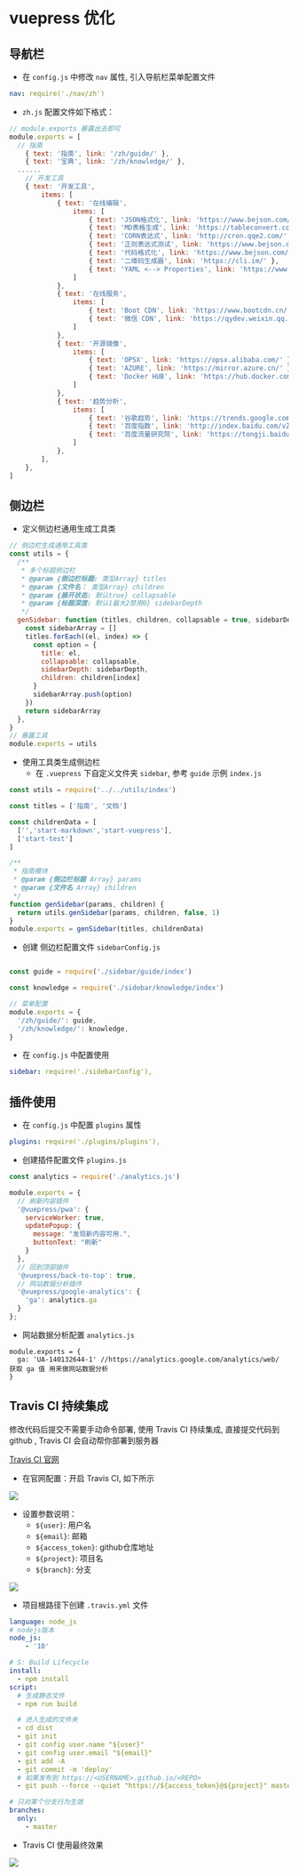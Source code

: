 # vuepress 优化

## 导航栏
- 在 `config.js` 中修改 `nav` 属性, 引入导航栏菜单配置文件
``` yaml
nav: require('./nav/zh')
```
- `zh.js` 配置文件如下格式：
``` js
// module.exports 暴露出去即可
module.exports = [
  // 指南
	{ text: '指南', link: '/zh/guide/' },
	{ text: '宝典', link: '/zh/knowledge/' },
  ......
	// 开发工具
	{ text: '开发工具', 
		items: [
			{ text: '在线编辑', 
				items: [
					{ text: 'JSON格式化', link: 'https://www.bejson.com/jsoneditoronline' },
					{ text: 'MD表格生成', link: 'https://tableconvert.com/' },
					{ text: 'CORN表达式', link: 'http://cron.qqe2.com/' },
					{ text: '正则表达式测试', link: 'https://www.bejson.com/othertools/regex/' },
					{ text: '代码格式化', link: 'https://www.bejson.com/jshtml_format/' },
					{ text: '二维码生成器', link: 'https://cli.im/' },
					{ text: 'YAML <--> Properties', link: 'https://www.toyaml.com/index.html' },
				]
			},
			{ text: '在线服务',
				items: [
					{ text: 'Boot CDN', link: 'https://www.bootcdn.cn/' },
					{ text: '微信 CDN', link: 'https://qydev.weixin.qq.com/cdn/cdnjs.html' },
				]
			},
			{ text: '开源镜像',
				items: [
					{ text: 'OPSX', link: 'https://opsx.alibaba.com/' },
					{ text: 'AZURE', link: 'https://mirror.azure.cn/' },
					{ text: 'Docker HUB', link: 'https://hub.docker.com/' },
				]
			},
			{ text: '趋势分析',
				items: [
					{ text: '谷歌趋势', link: 'https://trends.google.com/trends/?geo=US' },
					{ text: '百度指数', link: 'http://index.baidu.com/v2/index.html#/' },
					{ text: '百度流量研究院', link: 'https://tongji.baidu.com/data/browser' },
				]
			},
		],
	},
]
```

## 侧边栏
- 定义侧边栏通用生成工具类
```js
// 侧边栏生成通用工具类
const utils = {
  /**
   * 多个标题侧边栏
   * @param {侧边栏标题: 类型Array} titles 
   * @param {文件名： 类型Array} children 
   * @param {展开状态: 默认true} collapsable 
   * @param {标题深度: 默认1最大2禁用0} sidebarDepth 
   */
  genSidebar: function (titles, children, collapsable = true, sidebarDepth = 1) {
    const sidebarArray = []
    titles.forEach((el, index) => {
      const option = {
        title: el,
        collapsable: collapsable,
        sidebarDepth: sidebarDepth,
        children: children[index]
      }
      sidebarArray.push(option)
    })
    return sidebarArray
  },
}
// 暴露工具
module.exports = utils
```
- 使用工具类生成侧边栏
  - 在 `.vuepress` 下自定义文件夹 `sidebar`, 参考 `guide` 示例 `index.js`
```js
const utils = require('../../utils/index')

const titles = ['指南', '文档']

const childrenData = [
  ['','start-markdown','start-vuepress'],
  ['start-test']
]

/**
 * 指南模块
 * @param {侧边栏标题 Array} params 
 * @param {文件名 Array} children 
 */
function genSidebar(params, children) {
  return utils.genSidebar(params, children, false, 1)
}
module.exports = genSidebar(titles, childrenData)
```
- 创建 侧边栏配置文件 `sidebarConfig.js`
```js

const guide = require('./sidebar/guide/index')

const knowledge = require('./sidebar/knowledge/index')

// 菜单配置
module.exports = {
  '/zh/guide/': guide,
  '/zh/knowledge/': knowledge,
}
```
- 在 `config.js` 中配置使用
``` yaml
sidebar: require('./sidebarConfig'),
```

## 插件使用
- 在 `config.js` 中配置 `plugins` 属性 

``` yaml
plugins: require('./plugins/plugins'),
```
- 创建插件配置文件 `plugins.js`
``` js
const analytics = require('./analytics.js')

module.exports = {
  // 刷新内容插件
  '@vuepress/pwa': {
    serviceWorker: true,
    updatePopup: {
      message: "发现新内容可用.",
      buttonText: "刷新"
    }
  },
  // 回到顶部插件
  '@vuepress/back-to-top': true,
  // 网站数据分析插件
  '@vuepress/google-analytics': {
    'ga': analytics.ga
  }
};
```
- 网站数据分析配置 `analytics.js`
```
module.exports = {
  ga: 'UA-140132644-1' //https://analytics.google.com/analytics/web/  获取 ga 值 用来做网站数据分析
}
```
## Travis CI 持续集成
修改代码后提交不需要手动命令部署, 使用 Travis CI 持续集成, 直接提交代码到 github , Travis CI 会自动帮你部署到服务器

[Travis CI 官网](https://travis-ci.org/)
- 在官网配置：开启 Travis CI, 如下所示

![](http://114.116.184.67:81/images/guide/travis_20190815154947.png)

- 设置参数说明：
  - `${user}`: 用户名
  - `${email}`: 邮箱
  - `${access_token}`: github仓库地址
  - `${project}`: 项目名
  - `${branch}`: 分支

![](http://114.116.184.67:81/images/guide/travis_20190815153817.png)



- 项目根路径下创建 `.travis.yml` 文件
``` yaml
language: node_js
# nodejs版本
node_js:
    - '10'

# S: Build Lifecycle
install:
  - npm install
script:
  # 生成静态文件
  - npm run build

  # 进入生成的文件夹
  - cd dist
  - git init
  - git config user.name "${user}"
  - git config user.email "${email}"
  - git add -A
  - git commit -m 'deploy'
  # 如果发布到 https://<USERNAME>.github.io/<REPO>
  - git push --force --quiet "https://${access_token}@${project}" master:${branch}

# 只对某个分支行为生效
branches:
  only:
    - master
```

- Travis CI 使用最终效果

![](http://114.116.184.67:81/images/guide/travis_20190815154410.png)
